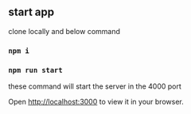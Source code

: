 ## start app

clone locally and below command

### `npm i` 
### `npm run start`
these command will start the server in the 4000 port

Open [http://localhost:3000](http://localhost:3000) to view it in your browser.
